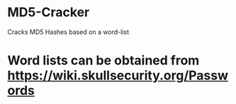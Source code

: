 # MD5-Cracker
Cracks MD5 Hashes based on a word-list
# Word lists can be obtained from https://wiki.skullsecurity.org/Passwords
